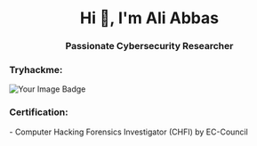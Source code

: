 <h1 align="center">Hi 👋, I'm Ali Abbas</h1>
<h3 align="center">Passionate Cybersecurity Researcher</h3>




<h3 align="left">Tryhackme:</h3>
<img src="https://tryhackme-badges.s3.amazonaws.com/A1iw4r3.png" alt="Your Image Badge" />


<h3 align="left">Certification:</h3>
-  Computer Hacking Forensics Investigator (CHFI) by EC-Council 
